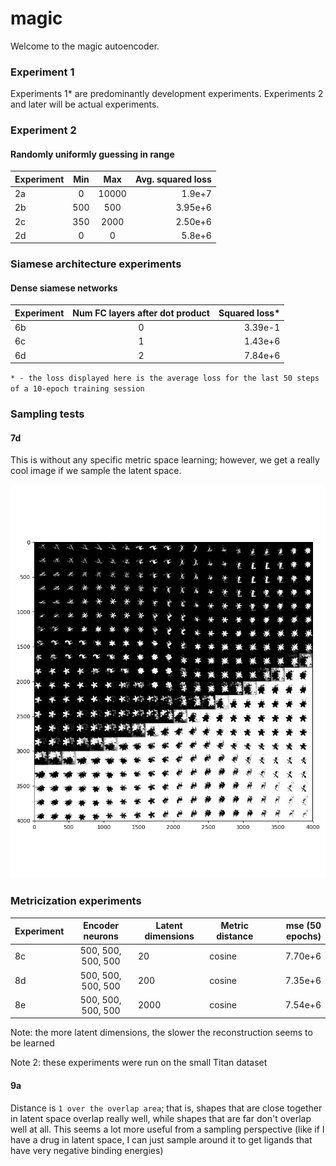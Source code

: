 # magic

Welcome to the magic autoencoder.



### Experiment 1
Experiments 1* are predominantly development experiments.
Experiments 2 and later will be actual experiments.

### Experiment 2

#### Randomly uniformly guessing in range
| Experiment | Min | Max | Avg. squared loss |
| --- | :---: |:---: | -----:|
| 2a | 0 | 10000 | 1.9e+7 |
| 2b | 500 | 500 | 3.95e+6 |
| 2c | 350 | 2000 | 2.50e+6 |
| 2d | 0 | 0 | 5.8e+6 |

### Siamese architecture experiments

#### Dense siamese networks
| Experiment | Num FC layers after dot product | Squared loss* |
| --- | :---: | ---: |
| 6b | 0 | 3.39e-1 |
| 6c | 1 | 1.43e+6 |
| 6d | 2 | 7.84e+6 |


`* - the loss displayed here is the average loss for the last 50
steps of a 10-epoch training session`

### Sampling tests

#### 7d
This is without any specific metric space learning; however, we get
a really cool image if we sample the latent space.

![Sampling the latent space](https://raw.githubusercontent.com/ag8/magic/master/7d/latent_space_2d_sampling.png)

### Metricization experiments

| Experiment | Encoder neurons | Latent dimensions | Metric distance | mse (50 epochs) |
| --- | :---: | --- |--- | ---: |
| 8c | 500, 500, 500, 500 | 20 | cosine | 7.70e+6|
| 8d | 500, 500, 500, 500 | 200 | cosine | 7.35e+6|
| 8e | 500, 500, 500, 500 | 2000 | cosine | 7.54e+6|

Note: the more latent dimensions, the slower the reconstruction
seems to be learned

Note 2: these experiments were run on the small Titan dataset

#### 9a

Distance is `1 over the overlap area`; that is, shapes that are close
together in latent space overlap really well, while shapes that are far
don't overlap well at all. This seems a lot more useful from a sampling
perspective (like if I have a drug in latent space, I can just sample
around it to get ligands that have very negative binding energies)

